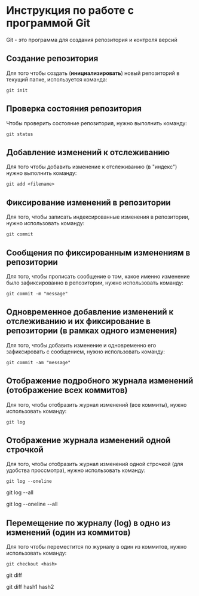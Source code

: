 # Инструкция по работе с программой Git

Git - это программа для создания репозитория и контроля версий

## Создание репозитория

Для того чтобы создать (**инициализировать**) новый репозиторий в текущий папке, используется команда:

    git init

## Проверка состояния репозитория

Чтобы проверить состояние репозитория, нужно выполнить команду:

    git status

## Добавление изменений к отслеживанию

Для того чтобы добавить изменение к отслеживанию (в "индекс") нужно выполнить команду:

    git add <filename>

## Фиксирование изменений в репозитории

Для того, чтобы записать индексированные изменения в репозитории, нужно использовать команду:

    git commit

## Сообщения по фиксированным изменениям в репозитории

Для того, чтобы прописать сообщение о том, какое именно изменение было зафиксированно в репозитории, нужно использовать команду:

    git commit -m "message"

## Одновременное добавление изменений к отслеживанию и их фиксирование в репозитории (в рамках одного изменения)

Для того, чтобы добавить изменение и одновременно его зафиксировать c сообщением, нужно использовать команду:

    git commit -am "message"

## Отображение подробного журнала изменений (отображение всех коммитов)

Для того, чтобы отобразить журнал изменений (все коммиты), нужно использовать команду:

    git log

## Отображение журнала изменений одной строчкой

Для того, чтобы отобразить журнал изменений одной строчкой (для удобства проссмотра), нужно использовать команду:

    git log --oneline

git log --all

git log --oneline --all

## Перемещение по журналу (log) в одно из изменений (один из коммитов)

Для того чтобы переместится по журналу в один из коммитов, нужно использовать команду:

    git checkout <hash>

git diff

git diff hash1 hash2